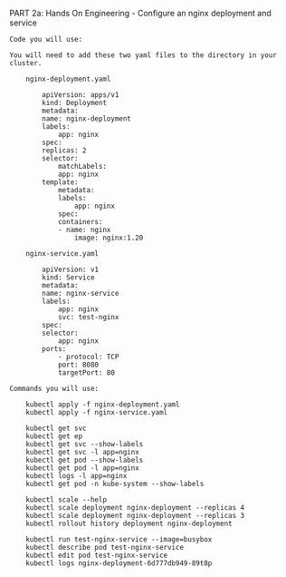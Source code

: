 PART 2a: Hands On Engineering - Configure an nginx deployment and service

    Code you will use:

    You will need to add these two yaml files to the directory in your cluster.

        nginx-deployment.yaml

            apiVersion: apps/v1
            kind: Deployment
            metadata:
            name: nginx-deployment
            labels:
                app: nginx
            spec:
            replicas: 2
            selector:
                matchLabels:
                app: nginx
            template:
                metadata:
                labels:
                    app: nginx
                spec:
                containers:
                - name: nginx
                    image: nginx:1.20

        nginx-service.yaml

            apiVersion: v1
            kind: Service
            metadata:
            name: nginx-service
            labels:
                app: nginx
                svc: test-nginx
            spec:
            selector:
                app: nginx
            ports:
                - protocol: TCP
                port: 8080
                targetPort: 80

    Commands you will use:

        kubectl apply -f nginx-deployment.yaml
        kubectl apply -f nginx-service.yaml

        kubectl get svc
        kubectl get ep
        kubectl get svc --show-labels
        kubectl get svc -l app=nginx 
        kubectl get pod --show-labels
        kubectl get pod -l app=nginx
        kubectl logs -l app=nginx
        kubectl get pod -n kube-system --show-labels

        kubectl scale --help
        kubectl scale deployment nginx-deployment --replicas 4
        kubectl scale deployment nginx-deployment --replicas 3
        kubectl rollout history deployment nginx-deployment

        kubectl run test-nginx-service --image=busybox
        kubectl describe pod test-nginx-service
        kubectl edit pod test-nginx-service
        kubectl logs nginx-deployment-6d777db949-89t8p